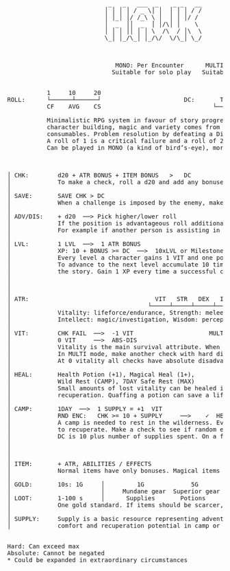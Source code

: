 <pre>
                            _   _   ___  _    _ _   __      ____________ _____
                           │ │ │ │ / _ \│ │  │ │ │ / /      │ ___ \ ___ \  __ \
                           │ │_│ │/ /_\ \ │  │ │ │/ /       │ │_/ / │_/ / │  \/
                           │  _  ││  _  │ │/\│ │    \       │    /│  __/│ │ __
                           │ │ │ ││ │ │ \  /\  / │\  \      │ │\ \│ │   │ │_\ \
                           \_│ │_/\_│ │_/\/  \/\_│ \_/      \_│ \_\_│    \____/
                                               


                              MONO: Per Encounter      MULTI: Per Engagement
                             Suitable for solo play   Suitable for group play
                         

           1     10     20                                   1-5   │   6-10   │  11-15  │  16-20          20+
ROLL:      └──────┴──────┘                       DC:       Trivial │   Easy   │  Normal │   Hard        Expert
           CF    AVG    CS                               └─────────┴──────────┴─────────┴─────────┘
           
           Minimalistic RPG system in favour of story progression. It has all basic attributes for
           character building, magic and variety comes from effects and abilities on items and
           consumables. Problem resolution by defeating a Difficulty Challenge, set by the referee.
           A roll of 1 is a critical failure and a roll of 20 a critical success.
           Can be played in MONO (a kind of bird’s-eye), more traditional MULTI, or hybrid mode.
           


│ CHK:        d20 + ATR BONUS + ITEM BONUS   >   DC                                                  │
│             To make a check, roll a d20 and add any bonuses against DC.                            │
│                                                                                                    │
│ SAVE:       SAVE CHK > DC                                                                          │
│             When a challenge is imposed by the enemy, make a save check.                           │
│                                                                                                    │
│ ADV/DIS:    + d20  ──> Pick higher/lower roll                                                      │   Max 3*
│             If the position is advantageous roll additional die and choose higher, or vice versa.  │
│             For example if another person is assisting in the task/action or if one is surrounded. │
│                                                                                                    │
│ LVL:        1 LVL  ──>  1 ATR BONUS                                                                │   Max 3*
│             XP: 10 + BONUS >= DC  ──>  10xLVL or Milestone                                         │   Max 10
│             Every level a character gains 1 VIT and one point to put towards raising an attribute. │
│             To advance to the next level accumulate 10 times the level XP, or reach a milestone in │
│             the story. Gain 1 XP every time a successful check's DC is at least equal to 10+BONUS. │
│                                                                                                    │
│                                                                                                    │
│                                                                                                    │
│ ATR:                                   VIT   STR   DEX   INT   WIS   CHA                           │
│                                      └─────┴─────┴─────┴─────┴─────┴─────┘                         │
│             Vitality: lifeforce/endurance, Strength: melee/athletics, Dexterity: ranged/acrobatics │
│             Intellect: magic/investigation, Wisdom: perception/nature, Charisma: social            │
│                                                                                                    │
│ VIT:        CHK FAIL  ──>  -1 VIT                     MULTI: Recovery                              │
│             0 VIT     ──>  ABS-DIS                          (HARD-DIS)                             │
│             Vitality is the main survival attribute. When a crucial check is failed, subtract one. │
│             In MULTI mode, make another check with hard disadvantage to see if you have recovered. │
│             At 0 vitality all checks have absolute disadvantage. Run. Fail after that means death. │
│                                                                                                    │
│ HEAL:       Health Potion (+1), Magical Heal (1+),                                                 │
│             Wild Rest (CAMP), 7DAY Safe Rest (MAX)                                                 │
│             Small amounts of lost vitality can be healed in action and rest is needed for serious  │
│             recuperation. Quaffing a potion can save a life, for more haste to camp or safe haven. │
│                                                                                                    │
│ CAMP:       1DAY  ──>  1 SUPPLY = +1  VIT                                                          │   Max 10
│             RND ENC:   CHK >= 10 + SUPPLY     ──>    ✓  HEAL   ✗ -1 SUPPLY                        │
│             A camp is needed to rest in the wilderness. Every day of rest you can spend supplies   │
│             to recuperate. Make a check to see if random encounter disrupts your rest.             │
│             DC is 10 plus number of supplies spent. On a failed check you only loose one supply.   │
│                                                                                                    │
│                                                                                                    │
│                                                                                                    │
│ ITEM:       + ATR, ABILITIES / EFFECTS                                                             │   Max 3*
│             Normal items have only bonuses. Magical items also have special abilities and effects. │
│                                                                                                    │
│ GOLD:       10s: 1G     │         1G             5G             10G            +G                  │
│                         │     Mundane gear  Superior gear  Enchanted gear  Exotic gear             │
│ LOOT:       1-100 s     │      Supplies       Potions       Ingredients      Magic                 │
│             One gold standard. If items should be scarcer, consider raising exchange to 100s:1G.   │
│                                                                                                    │
│ SUPPLY:     Supply is a basic resource representing adventuring gear. Can be used to increase      │
│             comfort and recuperation potential in camp or be used as a resource wildcard.          │


Hard: Can exceed max
Absolute: Cannot be negated
* Could be expanded in extraordinary circumstances

</pre>
